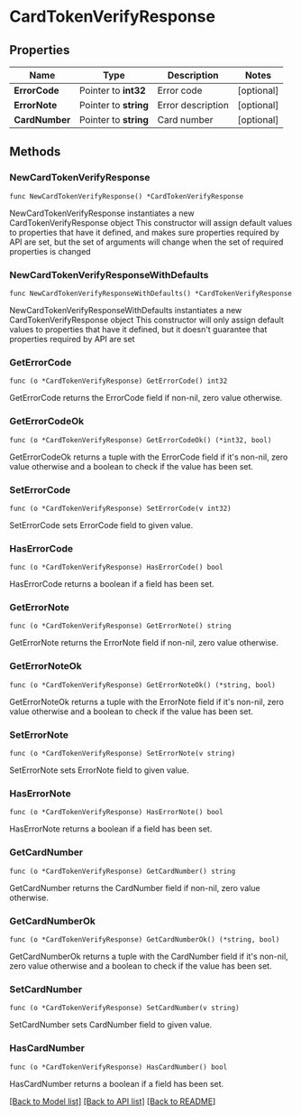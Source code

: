 # CardTokenVerifyResponse

## Properties

Name | Type | Description | Notes
------------ | ------------- | ------------- | -------------
**ErrorCode** | Pointer to **int32** | Error code | [optional] 
**ErrorNote** | Pointer to **string** | Error description | [optional] 
**CardNumber** | Pointer to **string** | Card number | [optional] 

## Methods

### NewCardTokenVerifyResponse

`func NewCardTokenVerifyResponse() *CardTokenVerifyResponse`

NewCardTokenVerifyResponse instantiates a new CardTokenVerifyResponse object
This constructor will assign default values to properties that have it defined,
and makes sure properties required by API are set, but the set of arguments
will change when the set of required properties is changed

### NewCardTokenVerifyResponseWithDefaults

`func NewCardTokenVerifyResponseWithDefaults() *CardTokenVerifyResponse`

NewCardTokenVerifyResponseWithDefaults instantiates a new CardTokenVerifyResponse object
This constructor will only assign default values to properties that have it defined,
but it doesn't guarantee that properties required by API are set

### GetErrorCode

`func (o *CardTokenVerifyResponse) GetErrorCode() int32`

GetErrorCode returns the ErrorCode field if non-nil, zero value otherwise.

### GetErrorCodeOk

`func (o *CardTokenVerifyResponse) GetErrorCodeOk() (*int32, bool)`

GetErrorCodeOk returns a tuple with the ErrorCode field if it's non-nil, zero value otherwise
and a boolean to check if the value has been set.

### SetErrorCode

`func (o *CardTokenVerifyResponse) SetErrorCode(v int32)`

SetErrorCode sets ErrorCode field to given value.

### HasErrorCode

`func (o *CardTokenVerifyResponse) HasErrorCode() bool`

HasErrorCode returns a boolean if a field has been set.

### GetErrorNote

`func (o *CardTokenVerifyResponse) GetErrorNote() string`

GetErrorNote returns the ErrorNote field if non-nil, zero value otherwise.

### GetErrorNoteOk

`func (o *CardTokenVerifyResponse) GetErrorNoteOk() (*string, bool)`

GetErrorNoteOk returns a tuple with the ErrorNote field if it's non-nil, zero value otherwise
and a boolean to check if the value has been set.

### SetErrorNote

`func (o *CardTokenVerifyResponse) SetErrorNote(v string)`

SetErrorNote sets ErrorNote field to given value.

### HasErrorNote

`func (o *CardTokenVerifyResponse) HasErrorNote() bool`

HasErrorNote returns a boolean if a field has been set.

### GetCardNumber

`func (o *CardTokenVerifyResponse) GetCardNumber() string`

GetCardNumber returns the CardNumber field if non-nil, zero value otherwise.

### GetCardNumberOk

`func (o *CardTokenVerifyResponse) GetCardNumberOk() (*string, bool)`

GetCardNumberOk returns a tuple with the CardNumber field if it's non-nil, zero value otherwise
and a boolean to check if the value has been set.

### SetCardNumber

`func (o *CardTokenVerifyResponse) SetCardNumber(v string)`

SetCardNumber sets CardNumber field to given value.

### HasCardNumber

`func (o *CardTokenVerifyResponse) HasCardNumber() bool`

HasCardNumber returns a boolean if a field has been set.


[[Back to Model list]](../README.md#documentation-for-models) [[Back to API list]](../README.md#documentation-for-api-endpoints) [[Back to README]](../README.md)


